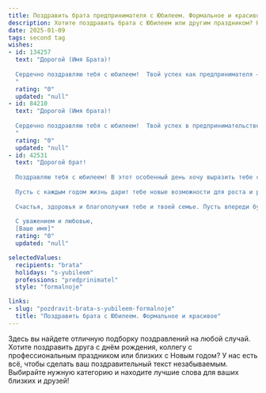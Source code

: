 ```yaml
---
title: Поздравить брата предпринимателя с Юбилеем. Формальное и красивое
description: Хотите поздравить брата с Юбилеем или другим праздником? Наш ИИ создаст незабываемое поздравление, а вы обязательно выделитесь среди других.  
date: 2025-01-09
tags: second tag
wishes:
- id: 134257
  text: "Дорогой (Имя Брата)!
  
  Сердечно поздравляю тебя с юбилеем!  Твой успех как предпринимателя — это яркое свидетельство твоей целеустремлённости, трудолюбия и незаурядного ума. Желаю тебе дальнейшего процветания в твоих делах, новых свершений и реализации всех амбициозных планов. Пусть удача сопутствует тебе во всех начинаниях, а жизнь будет наполнена счастьем, здоровьем и благополучием.  С юбилеем!
  "
  rating: "0"
  updated: "null"
- id: 84210
  text: "Дорогой (Имя брата)!
  
  Сердечно поздравляю тебя с юбилеем!  Твой успех в предпринимательстве – это яркий пример целеустремленности, трудолюбия и  неиссякаемой энергии.  Желаю тебе дальнейшего процветания в делах, новых свершений, крепкого здоровья,  мира в семье и неизменного благополучия. Пусть все твои начинания будут успешными, а жизнь полна радости и ярких впечатлений! С юбилеем!
  "
  rating: "0"
  updated: "null"
- id: 42531
  text: "Дорогой брат!
  
  Поздравляю тебя с юбилеем! В этот особенный день хочу выразить тебе самые искренние и теплые пожелания. Ты — настоящий предприниматель, человек, который не боится рисковать и стремится к новым вершинам. Твоя целеустремленность и упорство вдохновляют окружающих и служат примером для многих.
  
  Пусть с каждым годом жизнь дарит тебе новые возможности для роста и развития. Желаю, чтобы все твои идеи и начинания приносили желаемые плоды, а трудности лишь закаляли характер и поднимали на новые высоты.
  
  Счастья, здоровья и благополучия тебе и твоей семье. Пусть впереди будет много светлых моментов и удачных бизнесов!
  
  С уважением и любовью,
  [Ваше имя]"
  rating: "0"
  updated: "null"

selectedValues:
  recipients: "brata"
  holidays: "s-yubileem"
  professions: "predprinimatel"
  style: "formalnoje"

links:
- slug: "pozdravit-brata-s-yubileem-formalnoje"
  title: "Поздравить брата с Юбилеем. Формальное и красивое"
---
```


Здесь вы найдете отличную подборку поздравлений на любой случай.
Хотите поздравить друга с днём рождения, коллегу с профессиональным праздником или близких с Новым годом? У нас есть всё, чтобы сделать ваш поздравительный текст незабываемым. Выбирайте нужную категорию и находите лучшие слова для ваших близких и друзей!
